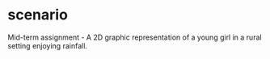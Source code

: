 scenario
========

Mid-term assignment - A 2D graphic representation of a young girl in a rural setting enjoying rainfall.
